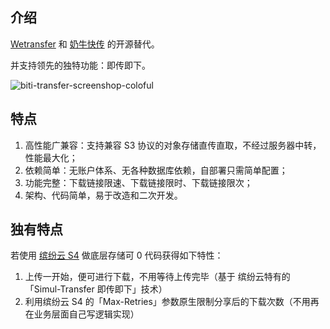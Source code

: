 ## 介绍

[Wetransfer](https://wetransfer.com) 和 [奶牛快传](https://cowtransfer.com) 的开源替代。

并支持领先的独特功能：即传即下。

![biti-transfer-screenshop-coloful](https://github.com/bitiful/biti-transfer/assets/168170389/a9baf413-115b-48d0-a9ac-907582b82dda)

## 特点

1. 高性能广兼容：支持兼容 S3 协议的对象存储直传直取，不经过服务器中转，性能最大化；
2. 依赖简单：无账户体系、无各种数据库依赖，自部署只需简单配置；
3. 功能完整：下载链接限速、下载链接限时、下载链接限次；
4. 架构、代码简单，易于改造和二次开发。

## 独有特点

若使用 [缤纷云 S4](https://www.bitiful.com) 做底层存储可 0 代码获得如下特性：
1. 上传一开始，便可进行下载，不用等待上传完毕（基于 缤纷云特有的「Simul-Transfer 即传即下」技术）
2. 利用缤纷云 S4 的「Max-Retries」参数原生限制分享后的下载次数（不用再在业务层面自己写逻辑实现）
